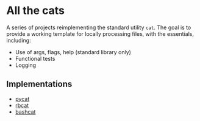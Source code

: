 # All the cats

A series of projects reimplementing the standard utility `cat`. The goal is to provide a working template for locally processing files, with the essentials, including:

- Use of args, flags, help (standard library only)
- Functional tests
- Logging

## Implementations

<!-- - [gocat](https://github.com/goodlittlescript/gocat) -->
- [pycat](https://github.com/goodlittlescript/pycat)
- [rbcat](https://github.com/goodlittlescript/rbcat)
- [bashcat](https://github.com/goodlittlescript/bashcat)
